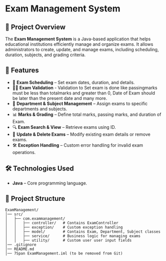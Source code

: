# **Exam Management System**

## **📌 Project Overview**

The **Exam Management System** is a Java-based application that helps educational institutions efficiently manage and
organize exams. It allows administrators to create, update, and manage exams, including scheduling, duration, subjects,
and grading criteria.

## **🚀 Features**

- 📅 **Exam Scheduling** – Set exam dates, duration, and details.
- 👨‍💼 **Exam Validation** - Validation to Set exam is done like passingmarks must be less than totalmarks and greater
  than 0, Date of Exam should be later than the present date and many more.
- 🏫 **Department & Subject Management** – Assign exams to specific departments and subjects.
- 📊 **Marks & Grading** – Define total marks, passing marks, and duration of Exam.
- 🔍 **Exam Search & View** – Retrieve exams using ID.
- 🔄 **Update & Delete Exams** – Modify existing exam details or remove exams.
- 🛠 **Exception Handling** – Custom error handling for invalid exam operations.

## **🛠 Technologies Used**

- **Java** – Core programming language.

## **📂 Project Structure**

```
ExamManagement/
│── src/
│   ├── com.exammanagement/
│   │   ├── controller/   # Contains ExamController
│   │   ├── exception/    # Custom exception handling  
│   │   ├── model/        # Contains Exam, Department, Subject classes  
│   │   ├── service/      # Business logic for managing exams  
│   │   ├── utility/      # Custom user user input fields  
│── .gitignore  
│── README.md  
│── 7Span ExamManagement.iml (to be removed from Git)  
```
